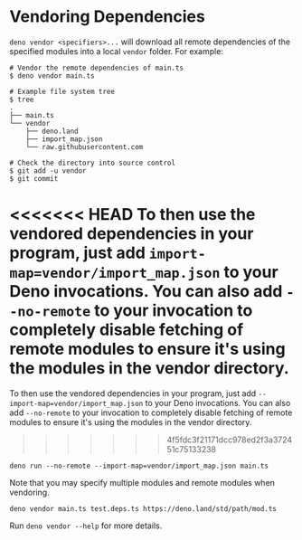 # Vendoring Dependencies

`deno vendor <specifiers>...` will download all remote dependencies of the specified modules into a local `vendor`
folder. For example:

```shell
# Vendor the remote dependencies of main.ts
$ deno vendor main.ts

# Example file system tree
$ tree
.
├── main.ts
└── vendor
    ├── deno.land
    ├── import_map.json
    └── raw.githubusercontent.com

# Check the directory into source control
$ git add -u vendor
$ git commit
```

<<<<<<< HEAD
To then use the vendored dependencies in your program, just add `import-map=vendor/import_map.json` to your Deno
invocations. You can also add `--no-remote` to your invocation to completely disable fetching of remote modules to
ensure it's using the modules in the vendor directory.
=======
To then use the vendored dependencies in your program, just add
`--import-map=vendor/import_map.json` to your Deno invocations. You can also add
`--no-remote` to your invocation to completely disable fetching of remote
modules to ensure it's using the modules in the vendor directory.
>>>>>>> 4f5fdc3f21171dcc978ed2f3a372451c75133238

```shell
deno run --no-remote --import-map=vendor/import_map.json main.ts
```

Note that you may specify multiple modules and remote modules when vendoring.

```shell
deno vendor main.ts test.deps.ts https://deno.land/std/path/mod.ts
```

Run `deno vendor --help` for more details.
